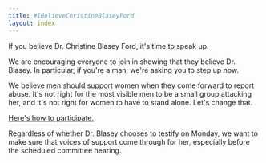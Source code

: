 ```yaml
---
title: #IBelieveChristineBlaseyFord
layout: index
---
```


If you believe Dr. Christine Blasey Ford, it's time to speak up.

We are encouraging everyone to join in showing that they believe Dr. Blasey.
In particular, if you're a man, we're asking you to step up now.

We believe men should support women when they come forward to report abuse.
It's not right for the most visible men to be a small group attacking her,
and it's not right for women to have to stand alone.  Let's change that.

[Here's how to participate.](howto.html)

Regardless of whether Dr. Blasey chooses to testify on Monday,
we want to make sure that voices of support come through for her,
especially before the scheduled committee hearing.
